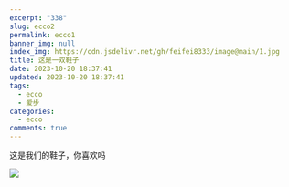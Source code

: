 ```yaml
---
excerpt: "338"
slug: ecco2
permalink: ecco1
banner_img: null
index_img: https://cdn.jsdelivr.net/gh/feifei8333/image@main/1.jpg
title: 这是一双鞋子
date: 2023-10-20 18:37:41
updated: 2023-10-20 18:37:41
tags:
  - ecco
  - 爱步
categories:
  - ecco
comments: true
---
```

这是我们的鞋子，你喜欢吗

![](https://cdn.jsdelivr.net/gh/feifei8333/image@main/1.jpg)